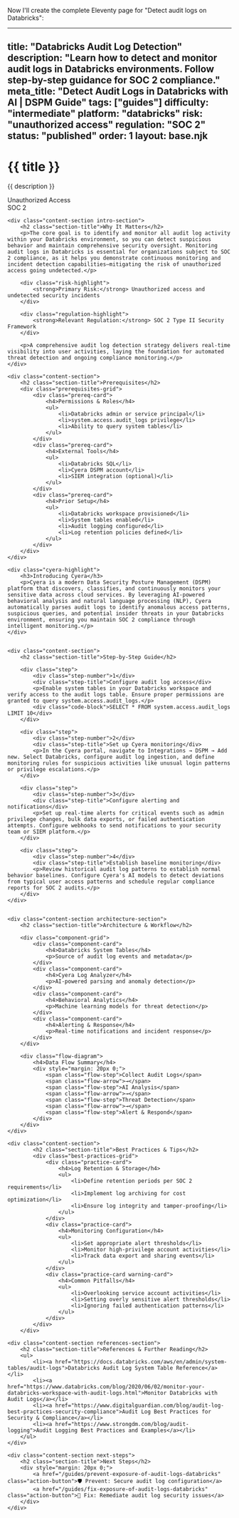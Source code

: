 Now I'll create the complete Eleventy page for "Detect audit logs on Databricks":

---
title: "Databricks Audit Log Detection"
description: "Learn how to detect and monitor audit logs in Databricks environments. Follow step-by-step guidance for SOC 2 compliance."
meta_title: "Detect Audit Logs in Databricks with AI | DSPM Guide"
tags: ["guides"]
difficulty: "intermediate"
platform: "databricks"
risk: "unauthorized access"
regulation: "SOC 2"
status: "published"
order: 1
layout: base.njk
---

<div class="container">
    <div class="header">
        <h1>{{ title }}</h1>
        <p>{{ description }}</p>
        <div class="badge">Unauthorized Access</div>
        <div class="badge regulation">SOC 2</div>
    </div>

    <div class="content-section intro-section">
        <h2 class="section-title">Why It Matters</h2>
        <p>The core goal is to identify and monitor all audit log activity within your Databricks environment, so you can detect suspicious behavior and maintain comprehensive security oversight. Monitoring audit logs in Databricks is essential for organizations subject to SOC 2 compliance, as it helps you demonstrate continuous monitoring and incident detection capabilities—mitigating the risk of unauthorized access going undetected.</p>
        
        <div class="risk-highlight">
            <strong>Primary Risk:</strong> Unauthorized access and undetected security incidents
        </div>
        
        <div class="regulation-highlight">
            <strong>Relevant Regulation:</strong> SOC 2 Type II Security Framework
        </div>
        
        <p>A comprehensive audit log detection strategy delivers real-time visibility into user activities, laying the foundation for automated threat detection and ongoing compliance monitoring.</p>
    </div>

    <div class="content-section">
        <h2 class="section-title">Prerequisites</h2>
        <div class="prerequisites-grid">
            <div class="prereq-card">
                <h4>Permissions & Roles</h4>
                <ul>
                    <li>Databricks admin or service principal</li>
                    <li>system.access.audit_logs privilege</li>
                    <li>Ability to query system tables</li>
                </ul>
            </div>
            <div class="prereq-card">
                <h4>External Tools</h4>
                <ul>
                    <li>Databricks SQL</li>
                    <li>Cyera DSPM account</li>
                    <li>SIEM integration (optional)</li>
                </ul>
            </div>
            <div class="prereq-card">
                <h4>Prior Setup</h4>
                <ul>
                    <li>Databricks workspace provisioned</li>
                    <li>System tables enabled</li>
                    <li>Audit logging configured</li>
                    <li>Log retention policies defined</li>
                </ul>
            </div>
        </div>
    </div>
	
    <div class="cyera-highlight">
        <h3>Introducing Cyera</h3>
        <p>Cyera is a modern Data Security Posture Management (DSPM) platform that discovers, classifies, and continuously monitors your sensitive data across cloud services. By leveraging AI-powered behavioral analysis and natural language processing (NLP), Cyera automatically parses audit logs to identify anomalous access patterns, suspicious queries, and potential insider threats in your Databricks environment, ensuring you maintain SOC 2 compliance through intelligent monitoring.</p>
    </div>
	

    <div class="content-section">
        <h2 class="section-title">Step-by-Step Guide</h2>
        
        <div class="step">
            <div class="step-number">1</div>
            <div class="step-title">Configure audit log access</div>
            <p>Enable system tables in your Databricks workspace and verify access to the audit logs table. Ensure proper permissions are granted to query system.access.audit_logs.</p>
            <div class="code-block">SELECT * FROM system.access.audit_logs LIMIT 10</div>
        </div>

        <div class="step">
            <div class="step-number">2</div>
            <div class="step-title">Set up Cyera monitoring</div>
            <p>In the Cyera portal, navigate to Integrations → DSPM → Add new. Select Databricks, configure audit log ingestion, and define monitoring rules for suspicious activities like unusual login patterns or privilege escalations.</p>
        </div>

        <div class="step">
            <div class="step-number">3</div>
            <div class="step-title">Configure alerting and notifications</div>
            <p>Set up real-time alerts for critical events such as admin privilege changes, bulk data exports, or failed authentication attempts. Configure webhooks to send notifications to your security team or SIEM platform.</p>
        </div>

        <div class="step">
            <div class="step-number">4</div>
            <div class="step-title">Establish baseline monitoring</div>
            <p>Review historical audit log patterns to establish normal behavior baselines. Configure Cyera's AI models to detect deviations from typical user access patterns and schedule regular compliance reports for SOC 2 audits.</p>
        </div>
    </div>


    <div class="content-section architecture-section">
        <h2 class="section-title">Architecture & Workflow</h2>
        
        <div class="component-grid">
            <div class="component-card">
                <h4>Databricks System Tables</h4>
                <p>Source of audit log events and metadata</p>
            </div>
            <div class="component-card">
                <h4>Cyera Log Analyzer</h4>
                <p>AI-powered parsing and anomaly detection</p>
            </div>
            <div class="component-card">
                <h4>Behavioral Analytics</h4>
                <p>Machine learning models for threat detection</p>
            </div>
            <div class="component-card">
                <h4>Alerting & Response</h4>
                <p>Real-time notifications and incident response</p>
            </div>
        </div>

        <div class="flow-diagram">
            <h4>Data Flow Summary</h4>
            <div style="margin: 20px 0;">
                <span class="flow-step">Collect Audit Logs</span>
                <span class="flow-arrow">→</span>
                <span class="flow-step">AI Analysis</span>
                <span class="flow-arrow">→</span>
                <span class="flow-step">Threat Detection</span>
                <span class="flow-arrow">→</span>
                <span class="flow-step">Alert & Respond</span>
            </div>
        </div>
    </div>

	<div class="content-section">
	        <h2 class="section-title">Best Practices & Tips</h2>
	        <div class="best-practices-grid">
	            <div class="practice-card">
	                <h4>Log Retention & Storage</h4>
	                <ul>
	                    <li>Define retention periods per SOC 2 requirements</li>
	                    <li>Implement log archiving for cost optimization</li>
	                    <li>Ensure log integrity and tamper-proofing</li>
	                </ul>
	            </div>
	            <div class="practice-card">
	                <h4>Monitoring Configuration</h4>
	                <ul>
	                    <li>Set appropriate alert thresholds</li>
	                    <li>Monitor high-privilege account activities</li>
	                    <li>Track data export and sharing events</li>
	                </ul>
	            </div>
	            <div class="practice-card warning-card">
	                <h4>Common Pitfalls</h4>
	                <ul>
	                    <li>Overlooking service account activities</li>
	                    <li>Setting overly sensitive alert thresholds</li>
	                    <li>Ignoring failed authentication patterns</li>
	                </ul>
	            </div>
	        </div>
	    </div>

    <div class="content-section references-section">
        <h2 class="section-title">References & Further Reading</h2>
        <ul>
            <li><a href="https://docs.databricks.com/aws/en/admin/system-tables/audit-logs">Databricks Audit Log System Table Reference</a></li>
            <li><a href="https://www.databricks.com/blog/2020/06/02/monitor-your-databricks-workspace-with-audit-logs.html">Monitor Databricks with Audit Logs</a></li>
            <li><a href="https://www.digitalguardian.com/blog/audit-log-best-practices-security-compliance">Audit Log Best Practices for Security & Compliance</a></li>
            <li><a href="https://www.strongdm.com/blog/audit-logging">Audit Logging Best Practices and Examples</a></li>
        </ul>
    </div>

    <div class="content-section next-steps">
        <h2 class="section-title">Next Steps</h2>
        <div style="margin: 20px 0;">
            <a href="/guides/prevent-exposure-of-audit-logs-databricks" class="action-button">🛡️ Prevent: Secure audit log configuration</a>
            <a href="/guides/fix-exposure-of-audit-logs-databricks" class="action-button">🔧 Fix: Remediate audit log security issues</a>
        </div>
    </div>
</div>